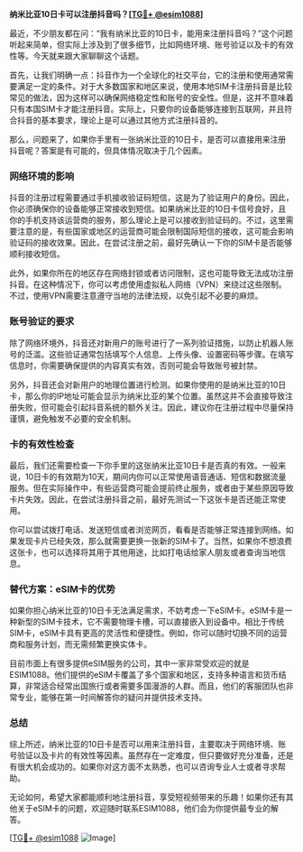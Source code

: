 **纳米比亚10日卡可以注册抖音吗？[[TG💪+ @esim1088](https://t.me/s/esim1088)]**

最近，不少朋友都在问：“我有纳米比亚的10日卡，能用来注册抖音吗？”这个问题听起来简单，但实际上涉及到了很多细节，比如网络环境、账号验证以及卡的有效性等。今天就来跟大家聊聊这个话题。

首先，让我们明确一点：抖音作为一个全球化的社交平台，它的注册和使用通常需要满足一定的条件。对于大多数国家和地区来说，使用本地SIM卡注册抖音是比较常见的做法，因为这样可以确保网络稳定性和账号的安全性。但是，这并不意味着只有本国SIM卡才能注册抖音。实际上，只要你的设备能够连接到互联网，并且符合抖音的基本要求，理论上是可以通过其他方式注册抖音的。

那么，问题来了，如果你手里有一张纳米比亚的10日卡，是否可以直接用来注册抖音呢？答案是有可能的，但具体情况取决于几个因素。

### 网络环境的影响

抖音的注册过程需要通过手机接收验证码短信，这是为了验证用户的身份。因此，你必须确保你的设备能够正常接收到短信。如果纳米比亚的10日卡信号良好，且你的手机支持该运营商的服务，那么理论上是可以接收到验证码的。不过，这里需要注意的是，有些国家或地区的运营商可能会限制国际短信的接收，这可能会影响验证码的接收效果。因此，在尝试注册之前，最好先确认一下你的SIM卡是否能够顺利接收短信。

此外，如果你所在的地区存在网络封锁或者访问限制，这也可能导致无法成功注册抖音。在这种情况下，你可以考虑使用虚拟私人网络（VPN）来绕过这些限制。不过，使用VPN需要注意遵守当地的法律法规，以免引起不必要的麻烦。

### 账号验证的要求

除了网络环境外，抖音还对新用户的账号进行了一系列验证措施，以防止机器人账号的泛滥。这些验证通常包括填写个人信息、上传头像、设置密码等步骤。在填写信息时，你需要确保提供的内容真实有效，否则可能会导致账号被封禁。

另外，抖音还会对新用户的地理位置进行检测。如果你使用的是纳米比亚的10日卡，那么你的IP地址可能会显示为纳米比亚的某个位置。虽然这并不会直接导致注册失败，但可能会引起抖音系统的额外关注。因此，建议你在注册过程中尽量保持谨慎，避免触发不必要的安全机制。

### 卡的有效性检查

最后，我们还需要检查一下你手里的这张纳米比亚10日卡是否真的有效。一般来说，10日卡的有效期为10天，期间内你可以正常使用语音通话、短信和数据流量服务。但在实际操作中，有些运营商可能会提前终止服务，或者由于某些原因导致卡片失效。因此，在尝试注册抖音之前，最好先测试一下这张卡是否还能正常使用。

你可以尝试拨打电话、发送短信或者浏览网页，看看是否能够正常连接到网络。如果发现卡片已经失效，那么就需要更换一张新的SIM卡了。当然，如果你不想浪费这张卡，也可以选择将其用于其他用途，比如打电话给家人朋友或者查询当地信息。

### 替代方案：eSIM卡的优势

如果你担心纳米比亚的10日卡无法满足需求，不妨考虑一下eSIM卡。eSIM卡是一种新型的SIM卡技术，它不需要物理卡槽，可以直接嵌入到设备中。相比于传统SIM卡，eSIM卡具有更高的灵活性和便捷性。例如，你可以随时切换不同的运营商和服务计划，而无需频繁更换实体卡。

目前市面上有很多提供eSIM服务的公司，其中一家非常受欢迎的就是ESIM1088。他们提供的eSIM卡覆盖了多个国家和地区，支持多种语言和货币结算，非常适合经常出国旅行或者需要多国漫游的人群。而且，他们的客服团队也非常专业，能够在第一时间解答你的疑问并提供技术支持。

### 总结

综上所述，纳米比亚的10日卡是否可以用来注册抖音，主要取决于网络环境、账号验证以及卡片的有效性等因素。虽然存在一定难度，但只要做好充分准备，还是有很大机会成功的。如果你对这方面不太熟悉，也可以咨询专业人士或者寻求帮助。

无论如何，希望大家都能顺利地注册抖音，享受短视频带来的乐趣！如果你还有其他关于eSIM卡的问题，欢迎随时联系ESIM1088，他们会为你提供最专业的解答。

[[TG💪+ @esim1088](https://t.me/s/esim1088) ![Image](https://i.postimg.cc/4NQfJmqS/Snipaste-2025-05-13-00-14-12.png)]